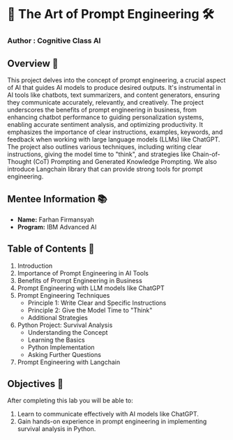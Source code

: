 # 🎨 The Art of Prompt Engineering 🛠️
### **Author : Cognitive Class AI**

## Overview 🌟
This project delves into the concept of prompt engineering, a crucial aspect of AI that guides AI models to produce desired outputs. It's instrumental in AI tools like chatbots, text summarizers, and content generators, ensuring they communicate accurately, relevantly, and creatively. The project underscores the benefits of prompt engineering in business, from enhancing chatbot performance to guiding personalization systems, enabling accurate sentiment analysis, and optimizing productivity. It emphasizes the importance of clear instructions, examples, keywords, and feedback when working with large language models (LLMs) like ChatGPT. The project also outlines various techniques, including writing clear instructions, giving the model time to "think", and strategies like Chain-of-Thought (CoT) Prompting and Generated Knowledge Prompting. We also introduce Langchain library that can provide strong tools for prompt engineering.

## Mentee Information 📚
- **Name:** Farhan Firmansyah
- **Program:** IBM Advanced AI

## Table of Contents 📑
1. Introduction
2. Importance of Prompt Engineering in AI Tools
3. Benefits of Prompt Engineering in Business
4. Prompt Engineering with LLM models like ChatGPT
5. Prompt Engineering Techniques
    - Principle 1: Write Clear and Specific Instructions
    - Principle 2: Give the Model Time to "Think"
    - Additional Strategies
6. Python Project: Survival Analysis
    - Understanding the Concept
    - Learning the Basics
    - Python Implementation
    - Asking Further Questions
7. Prompt Engineering with Langchain

## Objectives 🎯
After completing this lab you will be able to:
1. Learn to communicate effectively with AI models like ChatGPT.
2. Gain hands-on experience in prompt engineering in implementing survival analysis in Python.
